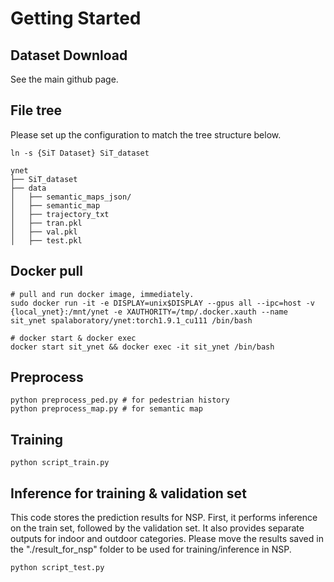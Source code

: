 
# Getting Started

## Dataset Download
See the main github page.


## File tree
Please set up the configuration to match the tree structure below.
```
ln -s {SiT Dataset} SiT_dataset
```
```
ynet
├── SiT_dataset
├── data
│   ├── semantic_maps_json/
│   ├── semantic_map
│   ├── trajectory_txt
│   ├── tran.pkl
│   ├── val.pkl
│   ├── test.pkl
```


## Docker pull
```shell
# pull and run docker image, immediately. 
sudo docker run -it -e DISPLAY=unix$DISPLAY --gpus all --ipc=host -v {local_ynet}:/mnt/ynet -e XAUTHORITY=/tmp/.docker.xauth --name sit_ynet spalaboratory/ynet:torch1.9.1_cu111 /bin/bash

# docker start & docker exec
docker start sit_ynet && docker exec -it sit_ynet /bin/bash
```


## Preprocess
```
python preprocess_ped.py # for pedestrian history
python preprocess_map.py # for semantic map
```

## Training
```
python script_train.py
```


## Inference for training & validation set
This code stores the prediction results for NSP. First, it performs inference on the train set, followed by the validation set. It also provides separate outputs for indoor and outdoor categories. Please move the results saved in the "./result_for_nsp" folder to be used for training/inference in NSP.
```
python script_test.py
```

